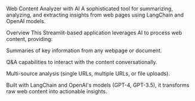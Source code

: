 Web Content Analyzer with AI
A sophisticated tool for summarizing, analyzing, and extracting insights from web pages using LangChain and OpenAI models.

Overview
This Streamlit-based application leverages AI to process web content, providing:

Summaries of key information from any webpage or document.

Q&A capabilities to interact with the content conversationally.

Multi-source analysis (single URLs, multiple URLs, or file uploads).

Built with LangChain and OpenAI's models (GPT-4, GPT-3.5), it transforms raw web content into actionable insights.
